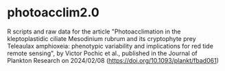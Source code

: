 # photoacclim2.0
R scripts and raw data for the article "Photoacclimation in the kleptoplastidic ciliate Mesodinium rubrum and its cryptophyte prey Teleaulax amphioxeia: phenotypic variability and implications for red tide remote sensing", by Victor Pochic et al., published in the Journal of Plankton Research on 2024/02/08 (https://doi.org/10.1093/plankt/fbad061)
